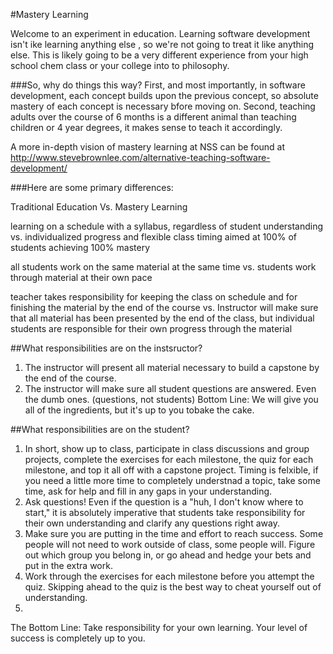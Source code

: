 #Mastery Learning

Welcome to an experiment in education. Learning software development isn't ike learning anything else , so we're not going to treat it like anything else. This is likely going to be a very different experience from your high school chem class or your college into to philosophy.

###So, why do things this way?
 First, and most importantly, in software development, each concept builds upon the previous concept, so absolute mastery of each concept is necessary bfore moving on. Second, teaching adults over the course of 6 months is a different animal than teaching children or 4 year degrees, it makes sense to teach it accordingly.

A more in-depth vision of mastery learning at NSS can be found at 
http://www.stevebrownlee.com/alternative-teaching-software-development/

###Here are some primary differences:

Traditional Education Vs. Mastery Learning

learning on a schedule with a syllabus, regardless of student understanding
vs.
individualized progress and flexible class timing aimed at 100% of students achieving 100% mastery

all students work on the same material at the same time
vs.
students work through material at their own pace

teacher takes responsibility for keeping the class on schedule and for finishing the material by the end of the course
vs.
Instructor will make sure that all material has been  presented by the end of the class, but individual students are responsible for their own progress through the material

##What responsibilities are on the instsructor?
1. The instructor will present all material necessary to build a capstone by the end of the course.
1. The instructor will make sure all student questions are answered. Even the dumb ones. (questions, not students)
Bottom Line: We will give you all of the ingredients, but it's up to you tobake the cake.

##What responsibilities are on the student?
1. In short, show up to class, participate in class discussions and group projects, complete the exercises for each  milestone, the quiz for each milestone, and top it all off with a capstone project. Timing is felxible, if  you need a little more time to completely understnad a topic, take some time, ask for help and fill in any gaps in your understanding.
1. Ask questions! Even if the question is a "huh, I don't know where to start," it is absolutely imperative that students take responsibility for their own understanding and clarify any questions right away.
1. Make sure you are putting in the time and effort to reach success. Some people will not need to work outside of class, some people will. Figure out which group you belong in, or go ahead and hedge your bets and put in the extra work.
1. Work through the exercises for each milestone before you attempt the quiz. Skipping ahead to the quiz is the best way to cheat yourself out of understanding.
1. 
The Bottom Line: Take responsibility for your own learning. Your level of success is completely up to  you. 

















